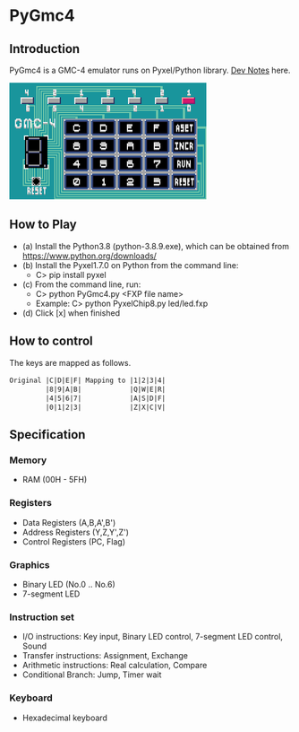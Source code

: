 # PyGmc4

## Introduction

PyGmc4 is a GMC-4 emulator runs on Pyxel/Python library.
[Dev Notes](https://github.com/jay-kumogata/PyGmc4/blob/main/doc/091211_DevNotes.md) here.

![](https://github.com/jay-kumogata/PyGmc4/blob/main/screenshots/led04.gif)

## How to Play

- (a) Install the Python3.8 (python-3.8.9.exe), which can be obtained from https://www.python.org/downloads/
- (b) Install the Pyxel1.7.0 on Python from the command line:  
  - C> pip install pyxel
- (c) From the command line, run:
  - C> python PyGmc4.py \<FXP file name\>
  - Example: C> python PyxelChip8.py led/led.fxp
- (d) Click [x] when finished

## How to control
  
The keys are mapped as follows.

	         
	Original |C|D|E|F| Mapping to |1|2|3|4|
	         |8|9|A|B|            |Q|W|E|R|
	         |4|5|6|7|            |A|S|D|F|
	         |0|1|2|3|            |Z|X|C|V|

## Specification
### Memory
- RAM (00H - 5FH)

### Registers
- Data Registers (A,B,A',B')
- Address Registers (Y,Z,Y',Z')
- Control Registers (PC, Flag)

### Graphics
- Binary LED (No.0 .. No.6)
- 7-segment LED 

### Instruction set
- I/O instructions: Key input, Binary LED control, 7-segment LED control, Sound
- Transfer instructions: Assignment, Exchange
- Arithmetic instructions: Real calculation, Compare
- Conditional Branch: Jump, Timer wait

### Keyboard
- Hexadecimal keyboard
